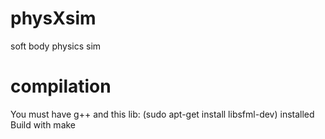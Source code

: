 # physXsim
soft body physics sim

# compilation
You must have g++ and this lib: (sudo apt-get install libsfml-dev) installed
Build with make
